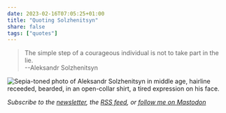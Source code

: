 ```yaml
---
date: 2023-02-16T07:05:25+01:00
title: "Quoting Solzhenitsyn"
share: false
tags: ["quotes"]
---
```

> The simple step of a courageous individual is not to take part in the lie.<br/>
> --Aleksandr Solzhenitsyn

![Sepia-toned photo of Aleksandr Solzhenitsyn in middle age, hairline receeded, bearded, in an open-collar shirt, a tired expression on his face.](/images/solzhenitsyn.jpg)

*Subscribe to the [newsletter][nl], the [RSS feed][rss], or [follow me on Mastodon][m]*

 [rss]: https://nicolaiarocci.com/index.xml
 [m]: https://fosstodon.org/@nicola
 [nl]: https://nicolaiarocci.substack.com

